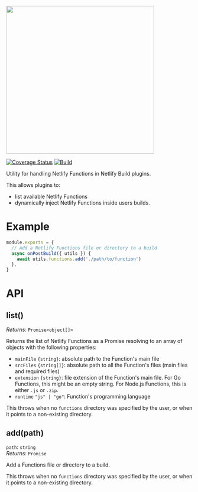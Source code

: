 <img src="../../static/logo.png" width="400"/><br>

[![Coverage Status](https://codecov.io/gh/netlify/build/branch/master/graph/badge.svg)](https://codecov.io/gh/netlify/build)
[![Build](https://github.com/netlify/build/workflows/Build/badge.svg)](https://github.com/netlify/build/actions)

Utility for handling Netlify Functions in Netlify Build plugins.

This allows plugins to:

- list available Netlify Functions
- dynamically inject Netlify Functions inside users builds.

# Example

```js
module.exports = {
  // Add a Netlify Functions file or directory to a build
  async onPostBuild({ utils }) {
    await utils.functions.add('./path/to/function')
  },
}
```

# API

## list()

_Returns_: `Promise<object[]>`

Returns the list of Netlify Functions as a Promise resolving to an array of objects with the following properties:

- `mainFile` `{string}`: absolute path to the Function's main file
- `srcFiles` `{string[]}`: absolute path to all the Function's files (main files and required files)
- `extension` `{string}`: file extension of the Function's main file. For Go Functions, this might be an empty string.
  For Node.js Functions, this is either `.js` or `.zip`.
- `runtime` `"js" | "go"`: Function's programming language

This throws when no `functions` directory was specified by the user, or when it points to a non-existing directory.

## add(path)

`path`: `string`\
_Returns_: `Promise`

Add a Functions file or directory to a build.

This throws when no `functions` directory was specified by the user, or when it points to a non-existing directory.
